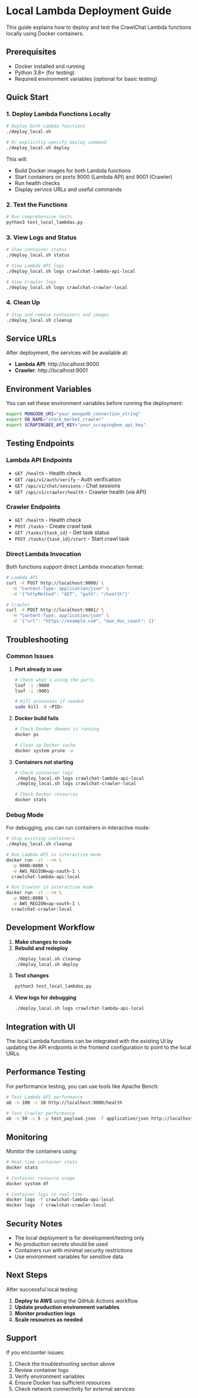 # Local Lambda Deployment Guide

This guide explains how to deploy and test the CrawlChat Lambda functions locally using Docker containers.

## Prerequisites

- Docker installed and running
- Python 3.8+ (for testing)
- Required environment variables (optional for basic testing)

## Quick Start

### 1. Deploy Lambda Functions Locally

```bash
# Deploy both Lambda functions
./deploy_local.sh

# Or explicitly specify deploy command
./deploy_local.sh deploy
```

This will:
- Build Docker images for both Lambda functions
- Start containers on ports 9000 (Lambda API) and 9001 (Crawler)
- Run health checks
- Display service URLs and useful commands

### 2. Test the Functions

```bash
# Run comprehensive tests
python3 test_local_lambdas.py
```

### 3. View Logs and Status

```bash
# Show container status
./deploy_local.sh status

# View Lambda API logs
./deploy_local.sh logs crawlchat-lambda-api-local

# View Crawler logs
./deploy_local.sh logs crawlchat-crawler-local
```

### 4. Clean Up

```bash
# Stop and remove containers and images
./deploy_local.sh cleanup
```

## Service URLs

After deployment, the services will be available at:

- **Lambda API**: http://localhost:9000
- **Crawler**: http://localhost:9001

## Environment Variables

You can set these environment variables before running the deployment:

```bash
export MONGODB_URI="your_mongodb_connection_string"
export DB_NAME="stock_market_crawler"
export SCRAPINGBEE_API_KEY="your_scrapingbee_api_key"
```

## Testing Endpoints

### Lambda API Endpoints

- `GET /health` - Health check
- `GET /api/v1/auth/verify` - Auth verification
- `GET /api/v1/chat/sessions` - Chat sessions
- `GET /api/v1/crawler/health` - Crawler health (via API)

### Crawler Endpoints

- `GET /health` - Health check
- `POST /tasks` - Create crawl task
- `GET /tasks/{task_id}` - Get task status
- `POST /tasks/{task_id}/start` - Start crawl task

### Direct Lambda Invocation

Both functions support direct Lambda invocation format:

```bash
# Lambda API
curl -X POST http://localhost:9000/ \
  -H "Content-Type: application/json" \
  -d '{"httpMethod": "GET", "path": "/health"}'

# Crawler
curl -X POST http://localhost:9001/ \
  -H "Content-Type: application/json" \
  -d '{"url": "https://example.com", "max_doc_count": 1}'
```

## Troubleshooting

### Common Issues

1. **Port already in use**
   ```bash
   # Check what's using the ports
   lsof -i :9000
   lsof -i :9001
   
   # Kill processes if needed
   sudo kill -9 <PID>
   ```

2. **Docker build fails**
   ```bash
   # Check Docker daemon is running
   docker ps
   
   # Clean up Docker cache
   docker system prune -a
   ```

3. **Containers not starting**
   ```bash
   # Check container logs
   ./deploy_local.sh logs crawlchat-lambda-api-local
   ./deploy_local.sh logs crawlchat-crawler-local
   
   # Check Docker resources
   docker stats
   ```

### Debug Mode

For debugging, you can run containers in interactive mode:

```bash
# Stop existing containers
./deploy_local.sh cleanup

# Run Lambda API in interactive mode
docker run -it --rm \
  -p 9000:8080 \
  -e AWS_REGION=ap-south-1 \
  crawlchat-lambda-api:local

# Run Crawler in interactive mode
docker run -it --rm \
  -p 9001:8080 \
  -e AWS_REGION=ap-south-1 \
  crawlchat-crawler:local
```

## Development Workflow

1. **Make changes to code**
2. **Rebuild and redeploy**
   ```bash
   ./deploy_local.sh cleanup
   ./deploy_local.sh deploy
   ```
3. **Test changes**
   ```bash
   python3 test_local_lambdas.py
   ```
4. **View logs for debugging**
   ```bash
   ./deploy_local.sh logs crawlchat-lambda-api-local
   ```

## Integration with UI

The local Lambda functions can be integrated with the existing UI by updating the API endpoints in the frontend configuration to point to the local URLs.

## Performance Testing

For performance testing, you can use tools like Apache Bench:

```bash
# Test Lambda API performance
ab -n 100 -c 10 http://localhost:9000/health

# Test Crawler performance
ab -n 50 -c 5 -p test_payload.json -T application/json http://localhost:9001/tasks
```

## Monitoring

Monitor the containers using:

```bash
# Real-time container stats
docker stats

# Container resource usage
docker system df

# Container logs in real-time
docker logs -f crawlchat-lambda-api-local
docker logs -f crawlchat-crawler-local
```

## Security Notes

- The local deployment is for development/testing only
- No production secrets should be used
- Containers run with minimal security restrictions
- Use environment variables for sensitive data

## Next Steps

After successful local testing:

1. **Deploy to AWS** using the GitHub Actions workflow
2. **Update production environment variables**
3. **Monitor production logs**
4. **Scale resources as needed**

## Support

If you encounter issues:

1. Check the troubleshooting section above
2. Review container logs
3. Verify environment variables
4. Ensure Docker has sufficient resources
5. Check network connectivity for external services 